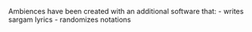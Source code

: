 Ambiences have been created with an additional software that:
	- writes sargam lyrics
	- randomizes notations
